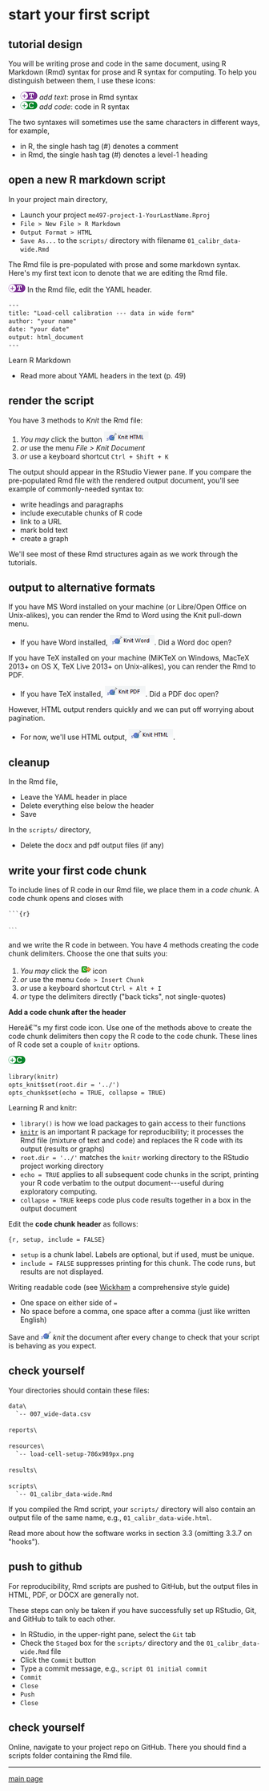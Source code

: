 
# start your first script





## tutorial design

You will be writing prose and code in the same document, using R Markdown (Rmd) syntax for prose and R syntax for computing. To help you distinguish between them, I use these icons: 

- ![](../resources/images/text-icon.png)<!-- --> *add text*: prose in Rmd syntax  
- ![](../resources/images/code-icon.png)<!-- --> *add code*: code in R syntax

The two syntaxes will sometimes use the same characters in different ways, for example,

- in R, the single hash tag (#) denotes a comment
- in Rmd, the single hash tag (#) denotes a level-1 heading

## open a new R markdown script

In your project main directory,

- Launch your project `me497-project-1-YourLastName.Rproj`
- `File > New File > R Markdown`
- `Output Format > HTML`
- `Save As...` to the `scripts/` directory with filename `01_calibr_data-wide.Rmd`

The Rmd file is pre-populated with prose and some markdown syntax. Here's my first text icon to denote that we are editing the Rmd file.

![](../resources/images/text-icon.png)<!-- --> In the Rmd file, edit the YAML header.

    ---
    title: "Load-cell calibration --- data in wide form"
    author: "your name"
    date: "your date"
    output: html_document
    ---

Learn R Markdown 

- Read more about YAML headers in the text (p. 49)  


## render the script

You have 3 methods to *Knit* the Rmd file:

1. *You may* click the button ![](../resources/images/knit-html.png)<!-- -->
2. *or* use the menu *File > Knit Document*
3. *or* use a keyboard shortcut `Ctrl + Shift + K`

The output should appear in the RStudio Viewer pane. If you compare the pre-populated Rmd file with the rendered output document, you'll see example of commonly-needed syntax to:

- write headings and paragraphs
- include executable chunks of R code
- link to a URL
- mark bold text
- create a graph

We'll see most of these Rmd structures again as we work through the tutorials.


## output to alternative formats

If you have MS Word installed on your machine (or Libre/Open Office on Unix-alikes), you can render the Rmd to Word using the Knit pull-down menu.

- If you have Word installed, ![](../resources/images/knit-word.png)<!-- -->. Did a Word doc open?

If you have TeX installed on your machine (MiKTeX on Windows, MacTeX 2013+ on OS X, TeX Live 2013+ on Unix-alikes), you can render the Rmd to PDF.

- If you have TeX installed, ![](../resources/images/knit-pdf.png)<!-- -->. Did a PDF doc open?

However, HTML output renders quickly and we can put off worrying about pagination.

- For now, we'll use HTML output, ![](../resources/images/knit-html.png)<!-- -->.


## cleanup

In the Rmd file,

- Leave the YAML header in place
- Delete everything else below the header
- Save

In the `scripts/` directory,

- Delete the docx and pdf output files (if any)

## write your first code chunk

To include lines of R code in our Rmd file, we place them in a *code chunk*. A code chunk opens and closes with

<pre><code>```{r}

<code>```</code>
</code></pre>

and we write the R code in between. You have 4 methods creating the code chunk delimiters. Choose the one that suits you:

1. *You may* click the ![](../resources/images/insert-code.png) icon
2. *or* use the menu `Code > Insert Chunk`
3. *or* use a keyboard shortcut `Ctrl + Alt + I`
4. *or* type the delimiters directly ("back ticks", not single-quotes)


**Add a code chunk after the header** 

Hereâ€™s my first code icon. Use one of the methods above to create the code chunk delimiters then copy the R code to the code chunk. These lines of R code set a couple of `knitr` options.

![](../resources/images/code-icon.png)<!-- -->

    library(knitr)
    opts_knit$set(root.dir = '../')
    opts_chunk$set(echo = TRUE, collapse = TRUE)

Learning R and knitr:

- `library()` is how we load packages to gain access to their functions
- [`knitr`](http://yihui.name/knitr/) is an important R package for reproducibility; it processes the Rmd file (mixture of text and code) and replaces the R code with its output (results or graphs)
- `root.dir = '../'` matches the `knitr` working directory to the RStudio project working directory
- `echo = TRUE` applies to all subsequent code chunks in the script, printing your R code verbatim to the output document---useful during exploratory computing.
- `collapse = TRUE` keeps code plus code results together in a box in the output document 
 

Edit the **code chunk header** as follows:

    {r, setup, include = FALSE}

- `setup` is a chunk label. Labels are optional, but if used, must be unique.
- `include = FALSE` suppresses printing for this chunk. The code runs, but results  are not displayed.

Writing readable code (see [Wickham](http://adv-r.had.co.nz/Style.html) a comprehensive style guide)

- One space on either side of  `=`
- No space before a comma, one space after a comma (just like written English)

Save and ![](../resources/images/knit-icon.png)<!-- --> *knit* the document after every change to check that your script is behaving as you expect.

## check yourself

Your directories should contain these files:

    data\
      `-- 007_wide-data.csv

    reports\

    resources\
      `-- load-cell-setup-786x989px.png

    results\

    scripts\
      `-- 01_calibr_data-wide.Rmd


If you compiled the Rmd script, your `scripts/` directory will also contain an output file of the same name, e.g., `01_calibr_data-wide.html`.

Read more about how the software works in section 3.3 (omitting 3.3.7 on "hooks"). 

## push to github

For reproducibility, Rmd scripts are pushed to GitHub, but the output files in HTML, PDF, or DOCX are generally not.

These steps can only be taken if you have successfully set up RStudio, Git, and GitHub to talk to each other.

- In RStudio, in the upper-right pane, select the `Git` tab
- Check the `Staged` box for the `scripts/` directory and the `01_calibr_data-wide.Rmd` file
- Click the `Commit` button
- Type a commit message, e.g., `script 01 initial commit`
- `Commit`
- `Close`
- `Push`
- `Close`

## check yourself

Online, navigate to your project repo on GitHub. There you should find a scripts folder containing the Rmd file.


---

[main page](../README.md)




